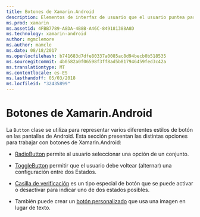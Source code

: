 ```yaml
---
title: Botones de Xamarin.Android
description: Elementos de interfaz de usuario que el usuario puntea para llevar a cabo una acción de implementación
ms.prod: xamarin
ms.assetid: 4FBB7789-A8DA-4B8B-A46C-849181388A8D
ms.technology: xamarin-android
author: mgmclemore
ms.author: mamcle
ms.date: 08/18/2017
ms.openlocfilehash: b741683d7dfe80337a0085ac8d94becb0b518535
ms.sourcegitcommit: 4b0582a0f06598f3ff8ad5b817946459fed3c42a
ms.translationtype: MT
ms.contentlocale: es-ES
ms.lasthandoff: 05/03/2018
ms.locfileid: "32435899"
---
```

# <a name="buttons-in-xamarinandroid"></a>Botones de Xamarin.Android

La `Button` clase se utiliza para representar varios diferentes estilos de botón en las pantallas de Android. Esta sección presentan las distintas opciones para trabajar con botones de Xamarin.Android:

-   [RadioButton](~/android/user-interface/controls/buttons/radio-button.md) permite al usuario seleccionar una opción de un conjunto.

-   [ToggleButton](~/android/user-interface/controls/buttons/toggle-button.md) permitir que el usuario debe voltear (alternar) una configuración entre dos Estados.

-   [Casilla de verificación](~/android/user-interface/controls/buttons/check-box.md) es un tipo especial de botón que se puede activar o desactivar para indicar uno de dos estados posibles.

-   También puede crear un [botón personalizado](~/android/user-interface/controls/buttons/custom-button.md) que usa una imagen en lugar de texto.
